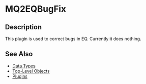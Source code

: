 # MQ2EQBugFix

## Description

This plugin is used to correct bugs in EQ. Currently it does nothing.

## See Also

* [Data Types](../../data-types-and-top-level-objects/data-types/)
* [Top-Level Objects](../../data-types-and-top-level-objects/top-level-objects/)
* [Plugins](../../documentation/macroquest2-plugins.md)


